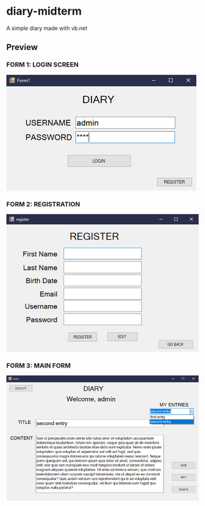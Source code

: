# diary-midterm

A simple diary made with vb.net



## Preview

### FORM 1: LOGIN SCREEN
![form1](preview/form1.png)


### FORM 2: REGISTRATION
![form2](preview/form2.png)


### FORM 3: MAIN FORM
![form3](preview/form3.png)
